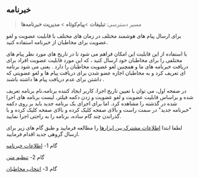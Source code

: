 ﻿## خبرنامه

> مسیر دسترسی:  **تبلیغات** >**پیام‌کوتاه** > **مدیریت خبرنامه‌ها** 

برای ارسال پیام های هوشمند مختلف در زمان های مختلف با قابلیت عضویت و لغو عضویت برای مخاطبان از خبرنامه استفاده کنید.

با استفاده از این قابلیت این امکان فراهم می شود تا در تاریخ های مورد نظر پیام های مختلفی را برای مخاطبان خود ارسال کنید ، که این مورد قابلیت عضویت افراد  برای دریافت خبرنامه های ما و همچنین لغو عضویت مخاطبان را دارد . یعنی می شود برنامه ای تعریف کرد و به مخاطبان اجازه عضو شدن برای دریافت پیام ها و لغو عضویتی که داشتن برای عدم دریافت پیام ها داشته باشند .

در صفحه اول، می توان با تعیین تاریخ اجرا، کاربر ایجاد کننده برنامه،نام برنامه تعریف شده و براساس قابلیت عضویت و لغو عضویت و زدن دکمه فیلتر، لیست برنامه های اجرا شده در گذشته را مشاهده کرد. اما برای اجرای یک برنامه جدید باید بر روی دکمه "خبرنامه جدید" در سمت راست و بالای صفحه کلیک کرده و بالای صفحه کلیک کرده و با گذراندن چند گام ساده، برنامه را به راحتی اجرا نمایید.

لطفا ابتدا [اطلاعات مشترک بین ابزارها]( http://septadocs.1st.co.com/payamgostar/documents/%D8%A7%D8%B7%D9%84%D8%A7%D8%B9%D8%A7%D8%AA-%D9%85%D8%B4%D8%AA%D8%B1%DA%A9-%D8%A8%DB%8C%D9%86-%D8%A7%D8%A8%D8%B2%D8%A7%D8%B1%D9%87%D8%A7?selectedId=9481e722-68a9-460a-b2d6-57c228705581&menuItemType=1&versionId=a1cb5bd2-9978-4ca7-b9d6-08d951882868) را مطالعه فرمایید و طبق گام های زیر برای ارسال گروهی جدید اقدام فرمایید.

 گام 1- [اطلاعات خبرنامه](https://github.com/1stco/PayamGostarDocs/blob/master/help2.5.4/Marketing/email/Newsletters-email/1-avalie-khabarname-email/1-avalie-khabarname-email.md)

گام 2-  [تنظیم متن]( https://github.com/1stco/PayamGostarDocs/blob/master/help2.5.4/Marketing/email/send-group-email/2-tanzim-matn-email/2-tanzim-matn-email.md)

گام 3-  [انتخاب مخاطبان]( https://github.com/1stco/PayamGostarDocs/blob/master/help2.5.4/Marketing/email/Newsletters-email/3-mokhatab-khabarname-email/3-mokhatab-khabarname-email.md)



